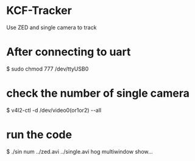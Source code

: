 # KCF-Tracker
Use ZED and single camera to track
# After connecting to uart
$ sudo chmod 777 /dev/ttyUSB0
# check the number of single camera
$ v4l2-ctl -d /dev/video0(or1or2) --all
# run the code
$ ./sin num ../zed.avi ../single.avi hog multiwindow show...
